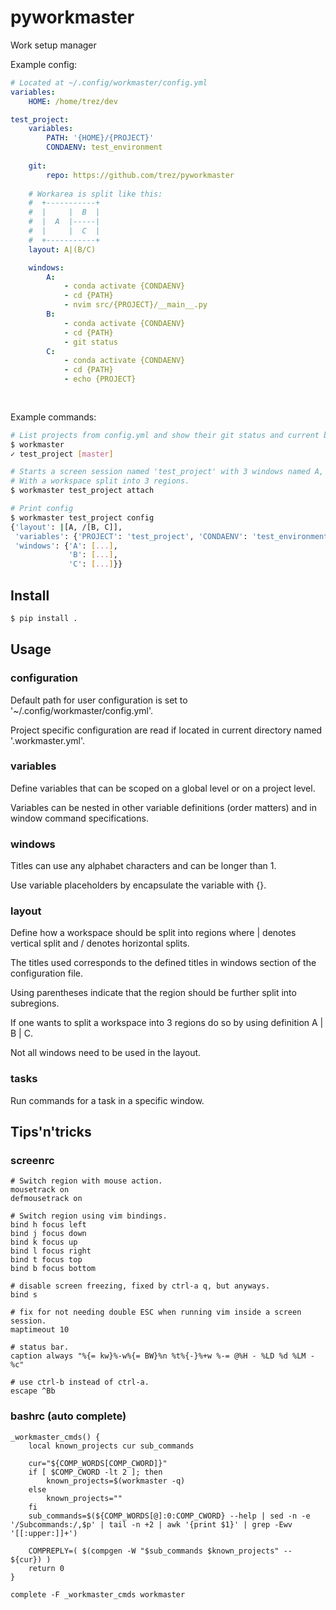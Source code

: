 # pyworkmaster
Work setup manager

Example config:
```yaml
# Located at ~/.config/workmaster/config.yml
variables:
    HOME: /home/trez/dev

test_project:
    variables:
        PATH: '{HOME}/{PROJECT}'
        CONDAENV: test_environment
        
    git:
        repo: https://github.com/trez/pyworkmaster
        
    # Workarea is split like this:
    #  +-----------+
    #  |     |  B  |
    #  |  A  |-----|
    #  |     |  C  |
    #  +-----------+
    layout: A|(B/C)

    windows:
        A:
            - conda activate {CONDAENV}
            - cd {PATH}
            - nvim src/{PROJECT}/__main__.py
        B:
            - conda activate {CONDAENV}
            - cd {PATH}
            - git status
        C:
            - conda activate {CONDAENV}
            - cd {PATH}
            - echo {PROJECT}
            
    
```

Example commands:
```bash
# List projects from config.yml and show their git status and current branch if possible.
$ workmaster
✓ test_project [master]

# Starts a screen session named 'test_project' with 3 windows named A, B and C.
# With a workspace split into 3 regions.
$ workmaster test_project attach

# Print config
$ workmaster test_project config
{'layout': |[A, /[B, C]],
 'variables': {'PROJECT': 'test_project', 'CONDAENV': 'test_environment'},
 'windows': {'A': [...],
             'B': [...],
             'C': [...]}}
```

## Install
```bash
$ pip install .
```

## Usage
### configuration
Default path for user configuration is set to '~/.config/workmaster/config.yml'.

Project specific configuration are read if located in current directory named '.workmaster.yml'.


### variables
Define variables that can be scoped on a global level or on a project level.

Variables can be nested in other variable definitions (order matters) and in window command specifications.

### windows
Titles can use any alphabet characters and can be longer than 1.

Use variable placeholders by encapsulate the variable with {}.

### layout
Define how a workspace should be split into regions where | denotes vertical split and / denotes horizontal splits.

The titles used corresponds to the defined titles in windows section of the configuration file.

Using parentheses indicate that the region should be further split into subregions.

If one wants to split a workspace into 3 regions do so by using definition A | B | C.

Not all windows need to be used in the layout.

### tasks
Run commands for a task in a specific window.

## Tips'n'tricks
### screenrc
```
# Switch region with mouse action.
mousetrack on
defmousetrack on

# Switch region using vim bindings.
bind h focus left
bind j focus down
bind k focus up
bind l focus right
bind t focus top
bind b focus bottom

# disable screen freezing, fixed by ctrl-a q, but anyways.
bind s 

# fix for not needing double ESC when running vim inside a screen session.
maptimeout 10

# status bar.
caption always "%{= kw}%-w%{= BW}%n %t%{-}%+w %-= @%H - %LD %d %LM - %c"

# use ctrl-b instead of ctrl-a.
escape ^Bb
```

### bashrc (auto complete)
```
_workmaster_cmds() {
    local known_projects cur sub_commands

    cur="${COMP_WORDS[COMP_CWORD]}"
    if [ $COMP_CWORD -lt 2 ]; then
        known_projects=$(workmaster -q)
    else
        known_projects=""
    fi
    sub_commands=$(${COMP_WORDS[@]:0:COMP_CWORD} --help | sed -n -e '/Subcommands:/,$p' | tail -n +2 | awk '{print $1}' | grep -Ewv '[[:upper:]]+')
    
    COMPREPLY=( $(compgen -W "$sub_commands $known_projects" -- ${cur}) )
    return 0
}

complete -F _workmaster_cmds workmaster
```

